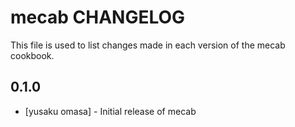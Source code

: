 mecab CHANGELOG
===============

This file is used to list changes made in each version of the mecab cookbook.

0.1.0
-----
- [yusaku omasa] - Initial release of mecab

